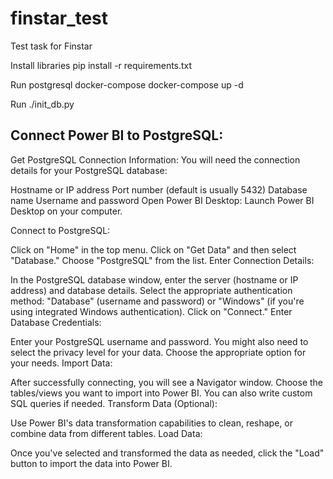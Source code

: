 # finstar_test
Test task for Finstar

Install libraries
pip install -r requirements.txt

Run postgresql docker-compose
docker-compose up -d

Run ./init_db.py

## Connect Power BI to PostgreSQL:

Get PostgreSQL Connection Information:
You will need the connection details for your PostgreSQL database:

Hostname or IP address
Port number (default is usually 5432)
Database name
Username and password
Open Power BI Desktop:
Launch Power BI Desktop on your computer.

Connect to PostgreSQL:

Click on "Home" in the top menu.
Click on "Get Data" and then select "Database."
Choose "PostgreSQL" from the list.
Enter Connection Details:

In the PostgreSQL database window, enter the server (hostname or IP address) and database details.
Select the appropriate authentication method: "Database" (username and password) or "Windows" (if you're using integrated Windows authentication).
Click on "Connect."
Enter Database Credentials:

Enter your PostgreSQL username and password.
You might also need to select the privacy level for your data. Choose the appropriate option for your needs.
Import Data:

After successfully connecting, you will see a Navigator window. Choose the tables/views you want to import into Power BI.
You can also write custom SQL queries if needed.
Transform Data (Optional):

Use Power BI's data transformation capabilities to clean, reshape, or combine data from different tables.
Load Data:

Once you've selected and transformed the data as needed, click the "Load" button to import the data into Power BI.